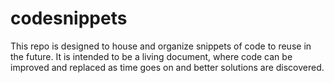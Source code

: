 # codesnippets  
This repo is designed to house and organize snippets of code to reuse in the future.  It is intended to be a living document, where code can be improved and replaced as time goes on and better solutions are discovered.
